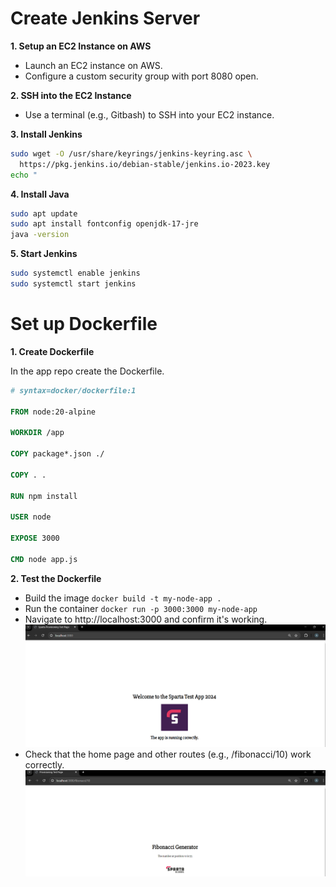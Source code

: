 # Create Jenkins Server

**1. Setup an EC2 Instance on AWS**

- Launch an EC2 instance on AWS.
- Configure a custom security group with port 8080 open.

**2. SSH into the EC2 Instance**

- Use a terminal (e.g., Gitbash) to SSH into your EC2 instance.

**3. Install Jenkins**

```bash
sudo wget -O /usr/share/keyrings/jenkins-keyring.asc \
  https://pkg.jenkins.io/debian-stable/jenkins.io-2023.key
echo "
```

**4. Install Java**

```bash
sudo apt update
sudo apt install fontconfig openjdk-17-jre
java -version
```

**5. Start Jenkins**

```bash
sudo systemctl enable jenkins
sudo systemctl start jenkins
```

# Set up Dockerfile

**1. Create Dockerfile**

In the app repo create the Dockerfile.
```dockerfile
# syntax=docker/dockerfile:1
 
FROM node:20-alpine
 
WORKDIR /app
 
COPY package*.json ./
 
COPY . .
 
RUN npm install
 
USER node
 
EXPOSE 3000
 
CMD node app.js

```

**2. Test the Dockerfile**
- Build the image `docker build -t my-node-app .`
- Run the container `docker run -p 3000:3000 my-node-app`
- Navigate to http://localhost:3000 and confirm it's working.
  ![alt text](img/image.png)
- Check that the home page and other routes (e.g., /fibonacci/10) work correctly.
  ![alt text](img/image-1.png)